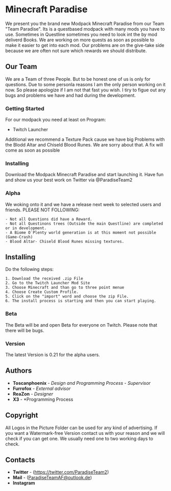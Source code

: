 # Minecraft Paradise
We present you the brand new Modpack Minecraft Paradise from our Team "Team Paradise". Its is a questbased modpack with many mods you have to use. Sometimes in Questline sometimes you need to look int the by mod deliverd Books. We are working on more quests as soon as possible to make it easier to get into each mod. Our problems are on the give-take side because we are often not sure which rewards we should distribute.

## Our Team

We are a Team of three People. But to be honest one of us is only for questions. Due to some personla reasons I am the only person working on it now. So please apologize if I am not that fast you wish. I tiry to figue out any bugs and problems we have and had during the development.

### Getting Started
For our modpack you need at least on Program:
 * Twitch Launcher
 
Additional we recommend a Texture Pack cause we have big Problems with the Blodd Altar and Chiseld Blood Runes. We are sorry about that. A fix will come as soon as possible

### Installing
Download the Modpack Minecraft Paradise and start launching it. Have fun and show us your best work on Twitter via @ParadiseTeam2

### Alpha

We woking onto it and we have a release next week to selected users and friends. PLEASE NOT FOLLOWING:

```
- Not all Questions did have a Reward.
- Not all Questinons trees (Outside the main Questline) are completed or in development.
- A Biome O`Plenty world generation is at this moment not possible (Game-Crash)
- Blood Altar- Chiseld Blood Runes missing textures.
```

## Installing
Do the following steps:

```
1. Download the received .zip File
2. Go to the Twitch Launcher Mod Site
3. Choose Minecraft and than go to three point menue
4. Choose Create Custom Profile.
5. Click on the "import" word and choose the zip File.
6. The install process is starting and then you can start playing.
```

### Beta

The Beta will be and open Beta for everyone on Twitch. Please note that there will be bugs.



### Version

The latest Version is 0.21 for the alpha users.

## Authors

* **Toscanphoenix** - *Design and Programming Process* - *Supervisor*
* **Furrofox**       - *External advisor* 
* **ReaZon**        - *Designer*
* **X3**            - *Programming Process 


## Copyright
All Logos in the Picture Folder can be used for any kind of advertising.
If you want a Watermark-free Version contact us with your reason and we will check if you can get one. 
We usually need one to two working days to check.


## Contacts

* **Twitter** -   (https://twitter.com/ParadiseTeam2)
* **Mail** -      (ParadiseTeamAF@outlook.de)
* **Instagram** 
